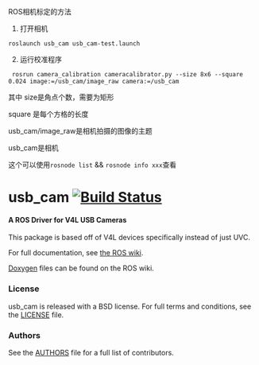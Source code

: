 ROS相机标定的方法

1. 打开相机
 ```
 roslaunch usb_cam usb_cam-test.launch
 ```

2. 运行校准程序
 ```
  rosrun camera_calibration cameracalibrator.py --size 8x6 --square 0.024 image:=/usb_cam/image_raw camera:=/usb_cam
 ```
其中 size是角点个数，需要为矩形

square 是每个方格的长度

usb_cam/image_raw是相机拍摄的图像的主题

usb_cam是相机

这个可以使用`rosnode list` && `rosnode info xxx`查看


usb_cam [![Build Status](https://api.travis-ci.org/bosch-ros-pkg/usb_cam.png)](https://travis-ci.org/bosch-ros-pkg/usb_cam)
=======

#### A ROS Driver for V4L USB Cameras
This package is based off of V4L devices specifically instead of just UVC.

For full documentation, see [the ROS wiki](http://ros.org/wiki/usb_cam).

[Doxygen](http://docs.ros.org/indigo/api/usb_cam/html/) files can be found on the ROS wiki.

### License
usb_cam is released with a BSD license. For full terms and conditions, see the [LICENSE](LICENSE) file.

### Authors
See the [AUTHORS](AUTHORS.md) file for a full list of contributors.

